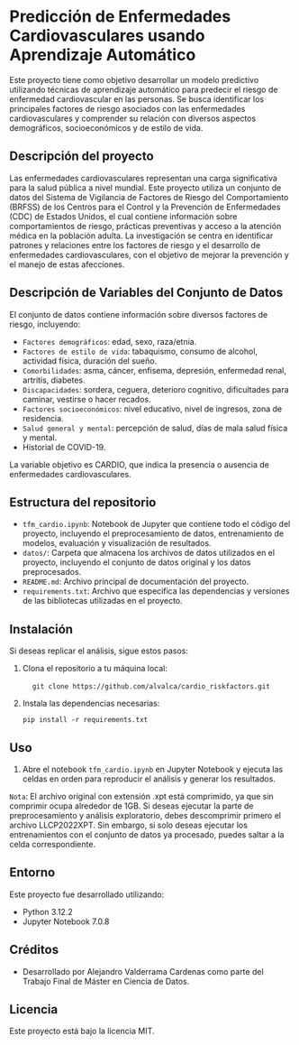 # Predicción de Enfermedades Cardiovasculares usando Aprendizaje Automático

Este proyecto tiene como objetivo desarrollar un modelo predictivo utilizando técnicas de aprendizaje automático para predecir el riesgo de enfermedad cardiovascular en las personas. Se busca identificar los principales factores de riesgo asociados con las enfermedades cardiovasculares y comprender su relación con diversos aspectos demográficos, socioeconómicos y de estilo de vida.

## Descripción del proyecto

Las enfermedades cardiovasculares representan una carga significativa para la salud pública a nivel mundial. Este proyecto utiliza un conjunto de datos del Sistema de Vigilancia de Factores de Riesgo del Comportamiento (BRFSS) de los Centros para el Control y la Prevención de Enfermedades (CDC) de Estados Unidos, el cual contiene información sobre comportamientos de riesgo, prácticas preventivas y acceso a la atención médica en la población adulta. La investigación se centra en identificar patrones y relaciones entre los factores de riesgo y el desarrollo de enfermedades cardiovasculares, con el objetivo de mejorar la prevención y el manejo de estas afecciones.

## Descripción de Variables del Conjunto de Datos

El conjunto de datos contiene información sobre diversos factores de riesgo, incluyendo:

- `Factores demográficos`: edad, sexo, raza/etnia.
- `Factores de estilo de vida`: tabaquismo, consumo de alcohol, actividad física, duración del sueño.
- `Comorbilidades`: asma, cáncer, enfisema, depresión, enfermedad renal, artritis, diabetes.
- `Discapacidades`: sordera, ceguera, deterioro cognitivo, dificultades para caminar, vestirse o hacer recados.
- `Factores socioeconómicos`: nivel educativo, nivel de ingresos, zona de residencia.
- `Salud general y mental`: percepción de salud, días de mala salud física y mental.
- Historial de COVID-19.

La variable objetivo es CARDIO, que indica la presencia o ausencia de enfermedades cardiovasculares.

## Estructura del repositorio

- `tfm_cardio.ipynb`: Notebook de Jupyter que contiene todo el código del proyecto, incluyendo el preprocesamiento de datos, entrenamiento de modelos, evaluación y visualización de resultados.
- `datos/`: Carpeta que almacena los archivos de datos utilizados en el proyecto, incluyendo el conjunto de datos original y los datos preprocesados.
- `README.md`: Archivo principal de documentación del proyecto.
- `requirements.txt`: Archivo que especifica las dependencias y versiones de las bibliotecas utilizadas en el proyecto.

## Instalación

Si deseas replicar el análisis, sigue estos pasos:

1. Clona el repositorio a tu máquina local:

   ```
   git clone https://github.com/alvalca/cardio_riskfactors.git
   ```

2. Instala las dependencias necesarias:

    ```
    pip install -r requirements.txt
    ```

## Uso

1. Abre el notebook `tfm_cardio.ipynb` en Jupyter Notebook y ejecuta las celdas en orden para reproducir el análisis y generar los resultados.

`Nota`: El archivo original con extensión .xpt está comprimido, ya que sin comprimir ocupa alrededor de 1GB. Si deseas ejecutar la parte de preprocesamiento y análisis exploratorio, debes descomprimir primero el archivo LLCP2022XPT. Sin embargo, si solo deseas ejecutar los entrenamientos con el conjunto de datos ya procesado, puedes saltar a la celda correspondiente.

## Entorno

Este proyecto fue desarrollado utilizando:

- Python 3.12.2
- Jupyter Notebook 7.0.8

## Créditos

* Desarrollado por Alejandro Valderrama Cardenas como parte del Trabajo Final de Máster en Ciencia de Datos.

## Licencia

Este proyecto está bajo la licencia MIT.

